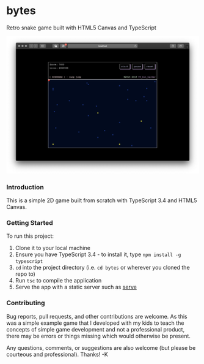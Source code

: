 # bytes
Retro snake game built with HTML5 Canvas and TypeScript

![](./images/preview.png)

### Introduction
This is a simple 2D game built from scratch with TypeScript 3.4 and HTML5 Canvas.

### Getting Started
To run this project:
1. Clone it to your local machine
2. Ensure you have TypeScript 3.4 - to install it, type `npm install -g typescript`
3. `cd` into the project directory (i.e. `cd bytes` or wherever you cloned the repo to)
4. Run `tsc` to compile the application
5. Serve the app with a static server such as [serve](https://www.npmjs.com/package/serve)

### Contributing
Bug reports, pull requests, and other contributions are welcome. As this was a simple example game that I developed
with my kids to teach the concepts of simple game development and not a professional product, there may be errors or things
missing which would otherwise be present. 

Any questions, comments, or suggestions are also welcome (but please be courteous and professional).
Thanks!
-K
